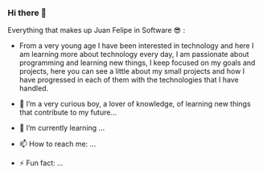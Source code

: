 ### Hi there 👋

Everything that makes up Juan Felipe in Software 😎 : 

- From a very young age I have been interested in technology and here I am learning more about technology every day, I am passionate about programming and learning new things, I keep focused on my goals and projects, here you can see a little about my small projects and how I have progressed in each of them with the technologies that I have handled.

- 🔭 I’m a very curious boy, a lover of knowledge, of learning new things that contribute to my future...
- 🌱 I’m currently learning ...
- 📫 How to reach me: ...

- ⚡ Fun fact: ...

